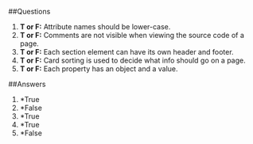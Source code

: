 ##Questions
1. **T or F:**  Attribute names should be lower-case.
2. **T or F:**  Comments are not visible when viewing the source code of a page.
3. **T or F:**  Each section element can have its own header and footer.
4. **T or F:**  Card sorting is used to decide what info should go on a page.
5. **T or F:**  Each property has an object and a value.









##Answers
1. *True
2. *False
3. *True
4. *True
5. *False
